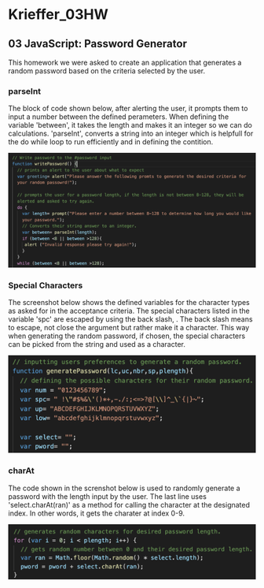 # Krieffer_03HW
## 03 JavaScript: Password Generator
  This homework we were asked to create an application that generates a random password based on the criteria selected by the user. 

### parseInt
  The block of code shown below, after alerting the user, it prompts them to input a number between the defined perameters. When defining the variable 'between', it takes the length and makes it an integer so we can do calculations. 'parseInt', converts a string into an integer which is helpfull for the do while loop to run efficiently and in defining the contition. 

![alt text](https://github.com/Krieffer21/Krieffer_03HW/blob/master/03-Homework/Assets/ScreenShots/parseInt.png)

### Special Characters
  The screenshot below shows the defined variables for the character types as asked for in the acceptance criteria. The special characters listed in the variable 'spc' are escaped by using the back slash, \. The back slash means to escape, not close the argument but rather make it a character. This way when generating the random password, if chosen, the special characters can be picked from the string and used as a character.    
  
![alt text](https://github.com/Krieffer21/Krieffer_03HW/blob/master/03-Homework/Assets/ScreenShots/specialCharacters.png)

### charAt
  The code shown in the screnshot below is used to randomly generate a password with the length input by the user. The last line uses 'select.charAt(ran)' as a method for calling the character at the designated index. In other words, it gets the charater at index 0-9. 

![alt text](https://github.com/Krieffer21/Krieffer_03HW/blob/master/03-Homework/Assets/ScreenShots/charAt.png)
